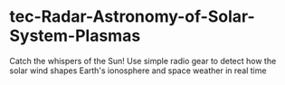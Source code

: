 # tec-Radar-Astronomy-of-Solar-System-Plasmas
Catch the whispers of the Sun! Use simple radio gear to detect how the solar wind shapes Earth's ionosphere and space weather in real time
